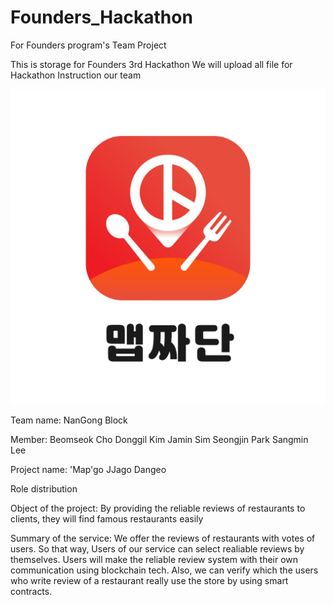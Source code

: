 # Founders_Hackathon
For Founders program's Team Project

This is storage for Founders 3rd Hackathon
We will upload all file for Hackathon
Instruction our team

![logo](./App_Logo.png)

Team name: NanGong Block

Member: 
Beomseok Cho
Donggil Kim
Jamin Sim
Seongjin Park
Sangmin Lee

Project name: 'Map'go JJago Dangeo

Role distribution

Object of the project: 
By providing the reliable reviews of restaurants to clients, they will find famous restaurants easily

Summary of the service: 
We offer the reviews of restaurants with votes of users. So that way, Users of our service can select realiable reviews by themselves.
Users will make the reliable review system with their own communication using blockchain tech.
Also, we can verify which the users who write review of a restaurant really use the store by using smart contracts.
